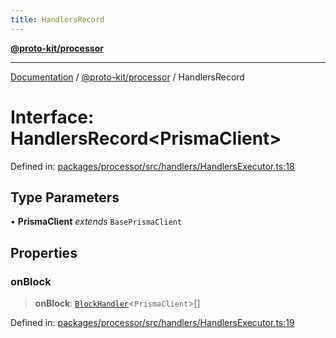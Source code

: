 ```yaml
---
title: HandlersRecord
---
```


[**@proto-kit/processor**](../README.md)

***

[Documentation](../../../README.md) / [@proto-kit/processor](../README.md) / HandlersRecord

# Interface: HandlersRecord\<PrismaClient\>

Defined in: [packages/processor/src/handlers/HandlersExecutor.ts:18](https://github.com/proto-kit/framework/blob/b953c754e500c62f01fbbd6d09adfb2f5577269d/packages/processor/src/handlers/HandlersExecutor.ts#L18)

## Type Parameters

• **PrismaClient** *extends* `BasePrismaClient`

## Properties

### onBlock

> **onBlock**: [`BlockHandler`](../type-aliases/BlockHandler.md)\<`PrismaClient`\>[]

Defined in: [packages/processor/src/handlers/HandlersExecutor.ts:19](https://github.com/proto-kit/framework/blob/b953c754e500c62f01fbbd6d09adfb2f5577269d/packages/processor/src/handlers/HandlersExecutor.ts#L19)
